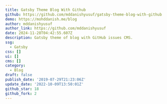 ```yaml
---
title: Gatsby Theme Blog With Github
github: https://github.com/mddanishyusuf/gatsby-theme-blog-with-github
demo: https://mohddanish.me/blog
author: mddanishyusuf
author_link: https://github.com/mddanishyusuf
date: 2024-11-28T04:42:55.607Z
description: Gatsby theme of blog with GitHub issues CMS.
ssg:
  - Gatsby
css: []
ui: []
cms: []
category:
  - Blog
draft: false
publish_date: '2019-07-29T21:23:06Z'
update_date: '2022-10-09T13:50:01Z'
github_star: 18
github_fork: 2
---
```

